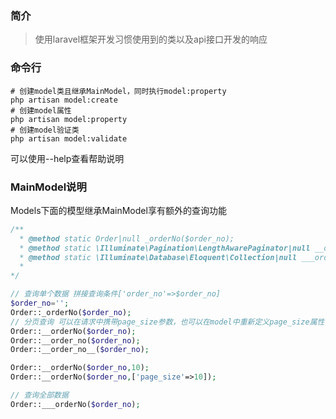 ### 简介

> 使用laravel框架开发习惯使用到的类以及api接口开发的响应

### 命令行

```
# 创建model类且继承MainModel，同时执行model:property
php artisan model:create
# 创建model属性
php artisan model:property
# 创建model验证类
php artisan model:validate
```

可以使用--help查看帮助说明

### MainModel说明

Models下面的模型继承MainModel享有额外的查询功能

```php
/**
  * @method static Order|null _orderNo($order_no);
  * @method static \Illuminate\Pagination\LengthAwarePaginator|null __orderNo($order_no); 
  * @method static \Illuminate\Database\Eloquent\Collection|null ___orderNo($order_no);
  * 
*/

// 查询单个数据 拼接查询条件['order_no'=>$order_no]
$order_no='';
Order::_orderNo($order_no);
// 分页查询 可以在请求中携带page_size参数，也可以在model中重新定义page_size属性值
Order::__orderNo($order_no);
Order::__order_no($order_no);
Order::__order_no__($order_no);

Order::__orderNo($order_no,10);
Order::__orderNo($order_no,['page_size'=>10]);

// 查询全部数据
Order::___orderNo($order_no);
```
